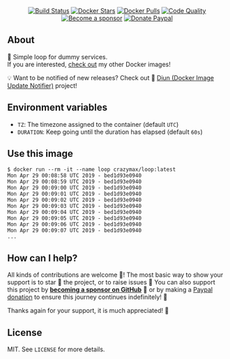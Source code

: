 <p align="center">
  <a href="https://github.com/crazy-max/docker-loop/actions?workflow=build"><img src="https://img.shields.io/github/workflow/status/crazy-max/docker-loop/build?label=build&logo=github&style=flat-square" alt="Build Status"></a>
  <a href="https://hub.docker.com/r/crazymax/loop/"><img src="https://img.shields.io/docker/stars/crazymax/loop.svg?style=flat-square&logo=docker" alt="Docker Stars"></a>
  <a href="https://hub.docker.com/r/crazymax/loop/"><img src="https://img.shields.io/docker/pulls/crazymax/loop.svg?style=flat-square&logo=docker" alt="Docker Pulls"></a>
  <a href="https://www.codacy.com/app/crazy-max/docker-loop"><img src="https://img.shields.io/codacy/grade/aec5b19e03214db69323c466b00ccae0.svg?style=flat-square" alt="Code Quality"></a>
  <br /><a href="https://github.com/sponsors/crazy-max"><img src="https://img.shields.io/badge/sponsor-crazy--max-181717.svg?logo=github&style=flat-square" alt="Become a sponsor"></a>
  <a href="https://www.paypal.me/crazyws"><img src="https://img.shields.io/badge/donate-paypal-00457c.svg?logo=paypal&style=flat-square" alt="Donate Paypal"></a>
</p>

## About

🐳 Simple loop for dummy services.<br />
If you are interested, [check out](https://hub.docker.com/r/crazymax/) my other Docker images!

💡 Want to be notified of new releases? Check out 🔔 [Diun (Docker Image Update Notifier)](https://github.com/crazy-max/diun) project!

## Environment variables

* `TZ`: The timezone assigned to the container (default `UTC`)
* `DURATION`: Keep going until the duration has elapsed (default `60s`)

## Use this image

```
$ docker run --rm -it --name loop crazymax/loop:latest
Mon Apr 29 00:08:58 UTC 2019 - bed1d93e0940
Mon Apr 29 00:08:59 UTC 2019 - bed1d93e0940
Mon Apr 29 00:09:00 UTC 2019 - bed1d93e0940
Mon Apr 29 00:09:01 UTC 2019 - bed1d93e0940
Mon Apr 29 00:09:02 UTC 2019 - bed1d93e0940
Mon Apr 29 00:09:03 UTC 2019 - bed1d93e0940
Mon Apr 29 00:09:04 UTC 2019 - bed1d93e0940
Mon Apr 29 00:09:05 UTC 2019 - bed1d93e0940
Mon Apr 29 00:09:06 UTC 2019 - bed1d93e0940
Mon Apr 29 00:09:07 UTC 2019 - bed1d93e0940
...
```

## How can I help?

All kinds of contributions are welcome :raised_hands:! The most basic way to show your support is to star :star2: the project, or to raise issues :speech_balloon: You can also support this project by [**becoming a sponsor on GitHub**](https://github.com/sponsors/crazy-max) :clap: or by making a [Paypal donation](https://www.paypal.me/crazyws) to ensure this journey continues indefinitely! :rocket:

Thanks again for your support, it is much appreciated! :pray:

## License

MIT. See `LICENSE` for more details.
